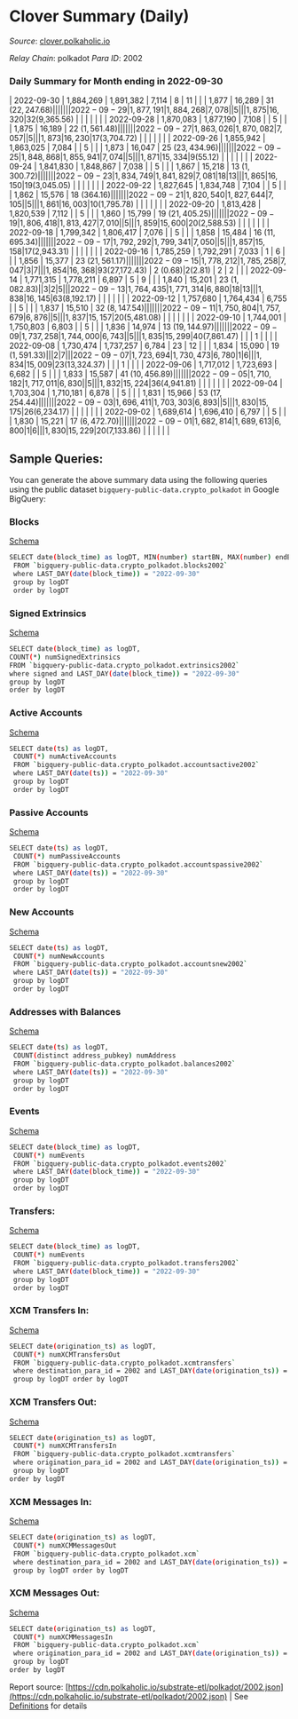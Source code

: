 # Clover Summary (Daily)

_Source_: [clover.polkaholic.io](https://clover.polkaholic.io)

*Relay Chain*: polkadot
*Para ID*: 2002



### Daily Summary for Month ending in 2022-09-30


| 2022-09-30 | 1,884,269 | 1,891,382 | 7,114 | 8 | 11 |  |  | 1,877 | 16,289 | 31 ($22,247.68) |   |   |  |  |  |
| 2022-09-29 | 1,877,191 | 1,884,268 | 7,078 |  | 5 |  |  | 1,875 | 16,320 | 32 ($9,365.56) |   |   |  |  |  |
| 2022-09-28 | 1,870,083 | 1,877,190 | 7,108 |  | 5 |  |  | 1,875 | 16,189 | 22 ($1,561.48) |   |   |  |  |  |
| 2022-09-27 | 1,863,026 | 1,870,082 | 7,057 |  | 5 |  |  | 1,873 | 16,230 | 17 ($3,704.72) |   |   |  |  |  |
| 2022-09-26 | 1,855,942 | 1,863,025 | 7,084 |  | 5 |  |  | 1,873 | 16,047 | 25 ($23,434.96) |   |   |  |  |  |
| 2022-09-25 | 1,848,868 | 1,855,941 | 7,074 |  | 5 |  |  | 1,871 | 15,334 | 9 ($55.12) |   |   |  |  |  |
| 2022-09-24 | 1,841,830 | 1,848,867 | 7,038 |  | 5 |  |  | 1,867 | 15,218 | 13 ($1,300.72) |   |   |  |  |  |
| 2022-09-23 | 1,834,749 | 1,841,829 | 7,081 | 18 | 13 |  |  | 1,865 | 16,150 | 19 ($3,045.05) |   |   |  |  |  |
| 2022-09-22 | 1,827,645 | 1,834,748 | 7,104 |  | 5 |  |  | 1,862 | 15,576 | 18 ($364.16) |   |   |  |  |  |
| 2022-09-21 | 1,820,540 | 1,827,644 | 7,105 |  | 5 |  |  | 1,861 | 16,003 | 10 ($1,795.78) |   |   |  |  |  |
| 2022-09-20 | 1,813,428 | 1,820,539 | 7,112 |  | 5 |  |  | 1,860 | 15,799 | 19 ($21,405.25) |   |   |  |  |  |
| 2022-09-19 | 1,806,418 | 1,813,427 | 7,010 |  | 5 |  |  | 1,859 | 15,600 | 20 ($2,588.53) |   |   |  |  |  |
| 2022-09-18 | 1,799,342 | 1,806,417 | 7,076 |  | 5 |  |  | 1,858 | 15,484 | 16 ($11,695.34) |   |   |  |  |  |
| 2022-09-17 | 1,792,292 | 1,799,341 | 7,050 |  | 5 |  |  | 1,857 | 15,158 | 17 ($2,943.31) |   |   |  |  |  |
| 2022-09-16 | 1,785,259 | 1,792,291 | 7,033 | 1 | 6 |  |  | 1,856 | 15,377 | 23 ($21,561.17) |   |   |  |  |  |
| 2022-09-15 | 1,778,212 | 1,785,258 | 7,047 | 3 | 7 |  |  | 1,854 | 16,368 | 93 ($27,172.43) | 2 ($0.68) | 2 ($2.81) | 2 | 2 |  |
| 2022-09-14 | 1,771,315 | 1,778,211 | 6,897 | 5 | 9 |  |  | 1,840 | 15,201 | 23 ($1,082.83) |   | 3  | 2 | 5 |  |
| 2022-09-13 | 1,764,435 | 1,771,314 | 6,880 | 18 | 13 |  |  | 1,838 | 16,145 | 63 ($8,192.17) |   |   |  |  |  |
| 2022-09-12 | 1,757,680 | 1,764,434 | 6,755 |  | 5 |  |  | 1,837 | 15,510 | 32 ($8,147.54) |   |   |  |  |  |
| 2022-09-11 | 1,750,804 | 1,757,679 | 6,876 |  | 5 |  |  | 1,837 | 15,157 | 20 ($5,481.08) |   |   |  |  |  |
| 2022-09-10 | 1,744,001 | 1,750,803 | 6,803 |  | 5 |  |  | 1,836 | 14,974 | 13 ($19,144.97) |   |   |  |  |  |
| 2022-09-09 | 1,737,258 | 1,744,000 | 6,743 |  | 5 |  |  | 1,835 | 15,299 | 40 ($7,861.47) |   |   | 1 |  |  |
| 2022-09-08 | 1,730,474 | 1,737,257 | 6,784 | 23 | 12 |  |  | 1,834 | 15,090 | 19 ($1,591.33) |   |   | 2 | 7 |  |
| 2022-09-07 | 1,723,694 | 1,730,473 | 6,780 | 1 | 6 |  |  | 1,834 | 15,009 | 23 ($13,324.37) |   |   | 1 |  |  |
| 2022-09-06 | 1,717,012 | 1,723,693 | 6,682 |  | 5 |  |  | 1,833 | 15,587 | 41 ($10,456.89) |   |   |  |  |  |
| 2022-09-05 | 1,710,182 | 1,717,011 | 6,830 |  | 5 |  |  | 1,832 | 15,224 | 36 ($4,941.81) |   |   |  |  |  |
| 2022-09-04 | 1,703,304 | 1,710,181 | 6,878 |  | 5 |  |  | 1,831 | 15,966 | 53 ($17,254.44) |   |   |  |  |  |
| 2022-09-03 | 1,696,411 | 1,703,303 | 6,893 |  | 5 |  |  | 1,830 | 15,175 | 26 ($6,234.17) |   |   |  |  |  |
| 2022-09-02 | 1,689,614 | 1,696,410 | 6,797 |  | 5 |  |  | 1,830 | 15,221 | 17 ($6,472.70) |   |   |  |  |  |
| 2022-09-01 | 1,682,814 | 1,689,613 | 6,800 | 1 | 6 |  |  | 1,830 | 15,229 | 20 ($7,133.86) |   |   |  |  |  |

## Sample Queries:
You can generate the above summary data using the following queries using the public dataset `bigquery-public-data.crypto_polkadot` in Google BigQuery:


### Blocks 

[Schema](https://github.com/colorfulnotion/substrate-etl/blob/main/schema/blocks.json)

```bash
SELECT date(block_time) as logDT, MIN(number) startBN, MAX(number) endBN, COUNT(*) numBlocks 
 FROM `bigquery-public-data.crypto_polkadot.blocks2002`  
 where LAST_DAY(date(block_time)) = "2022-09-30" 
 group by logDT 
 order by logDT
```

### Signed Extrinsics 

[Schema](https://github.com/colorfulnotion/substrate-etl/blob/main/schema/extrinsics.json)

```bash
SELECT date(block_time) as logDT, 
COUNT(*) numSignedExtrinsics 
FROM `bigquery-public-data.crypto_polkadot.extrinsics2002`  
where signed and LAST_DAY(date(block_time)) = "2022-09-30" 
group by logDT 
order by logDT
```

### Active Accounts 

[Schema](https://github.com/colorfulnotion/substrate-etl/blob/main/schema/accountsactive.json)

```bash
SELECT date(ts) as logDT, 
 COUNT(*) numActiveAccounts 
 FROM `bigquery-public-data.crypto_polkadot.accountsactive2002` 
 where LAST_DAY(date(ts)) = "2022-09-30" 
 group by logDT 
 order by logDT
```

### Passive Accounts 

[Schema](https://github.com/colorfulnotion/substrate-etl/blob/main/schema/accountspassive.json)

```bash
SELECT date(ts) as logDT, 
 COUNT(*) numPassiveAccounts 
 FROM `bigquery-public-data.crypto_polkadot.accountspassive2002` 
 where LAST_DAY(date(ts)) = "2022-09-30" 
 group by logDT 
 order by logDT
```

### New Accounts 

[Schema](https://github.com/colorfulnotion/substrate-etl/blob/main/schema/accountsnew.json)

```bash
SELECT date(ts) as logDT, 
 COUNT(*) numNewAccounts 
 FROM `bigquery-public-data.crypto_polkadot.accountsnew2002` 
 where LAST_DAY(date(ts)) = "2022-09-30" 
 group by logDT
 order by logDT
```

### Addresses with Balances 

[Schema](https://github.com/colorfulnotion/substrate-etl/blob/main/schema/balances.json)

```bash
SELECT date(ts) as logDT,
 COUNT(distinct address_pubkey) numAddress 
 FROM `bigquery-public-data.crypto_polkadot.balances2002` 
 where LAST_DAY(date(ts)) = "2022-09-30" 
 group by logDT 
 order by logDT
```

### Events 

[Schema](https://github.com/colorfulnotion/substrate-etl/blob/main/schema/events.json)

```bash
SELECT date(block_time) as logDT, 
 COUNT(*) numEvents 
 FROM `bigquery-public-data.crypto_polkadot.events2002` 
 where LAST_DAY(date(block_time)) = "2022-09-30" 
 group by logDT 
 order by logDT
```

### Transfers:

[Schema](https://github.com/colorfulnotion/substrate-etl/blob/main/schema/transfers.json)

```bash
SELECT date(block_time) as logDT, 
 COUNT(*) numEvents 
 FROM `bigquery-public-data.crypto_polkadot.transfers2002` 
 where LAST_DAY(date(block_time)) = "2022-09-30" 
 group by logDT 
 order by logDT
```

### XCM Transfers In: 

[Schema](https://github.com/colorfulnotion/substrate-etl/blob/main/schema/xcmtransfers.json)

```bash
SELECT date(origination_ts) as logDT, 
 COUNT(*) numXCMTransfersOut 
 FROM `bigquery-public-data.crypto_polkadot.xcmtransfers` 
 where destination_para_id = 2002 and LAST_DAY(date(origination_ts)) = "2022-09-30" 
 group by logDT order by logDT
```

### XCM Transfers Out: 

[Schema](https://github.com/colorfulnotion/substrate-etl/blob/main/schema/xcmtransfers.json)

```bash
SELECT date(origination_ts) as logDT, 
 COUNT(*) numXCMTransfersIn 
 FROM `bigquery-public-data.crypto_polkadot.xcmtransfers` 
 where origination_para_id = 2002 and LAST_DAY(date(origination_ts)) = "2022-09-30" 
 group by logDT 
order by logDT
```

### XCM Messages In: 

[Schema](https://github.com/colorfulnotion/substrate-etl/blob/main/schema/xcm.json)

```bash
SELECT date(origination_ts) as logDT, 
 COUNT(*) numXCMMessagesOut 
 FROM `bigquery-public-data.crypto_polkadot.xcm` 
 where destination_para_id = 2002 and LAST_DAY(date(origination_ts)) = "2022-09-30" 
 group by logDT order by logDT
```

### XCM Messages Out: 

[Schema](https://github.com/colorfulnotion/substrate-etl/blob/main/schema/xcm.json)

```bash
SELECT date(origination_ts) as logDT, 
 COUNT(*) numXCMMessagesIn 
 FROM `bigquery-public-data.crypto_polkadot.xcm` 
 where origination_para_id = 2002 and LAST_DAY(date(origination_ts)) = "2022-09-30" 
 group by logDT 
order by logDT
```


Report source: [https://cdn.polkaholic.io/substrate-etl/polkadot/2002.json](https://cdn.polkaholic.io/substrate-etl/polkadot/2002.json) | See [Definitions](/DEFINITIONS.md) for details
